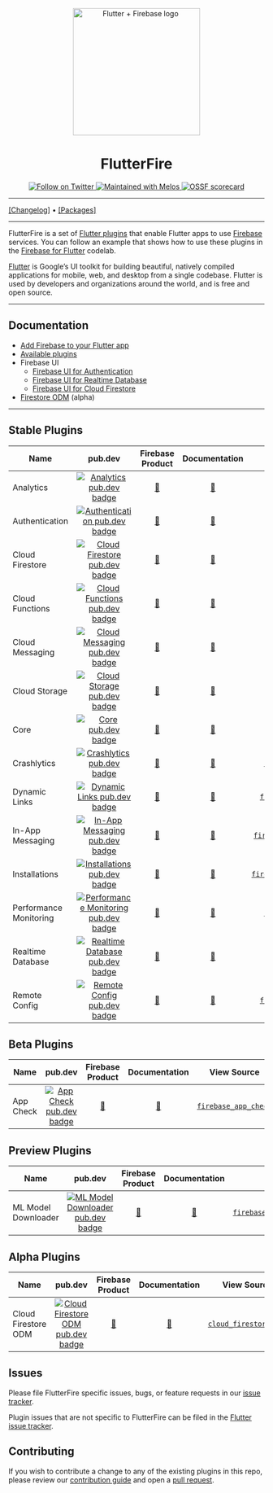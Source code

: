 <p align="center">
  <a href="https://firebase.google.com/docs/flutter">
    <img width="250px" src=".github/images/flutterfire_300x.png" alt="Flutter + Firebase logo"><br/>
  </a>
  <h1 align="center">FlutterFire</h1>
</p>

<p align="center">
  <a href="https://twitter.com/flutterfiredev">
    <img src="https://img.shields.io/twitter/follow/flutterfiredev.svg?colorA=1da1f2&colorB=&label=Follow%20on%20Twitter&style=flat-square" alt="Follow on Twitter" />
  </a>
  <a href="https://github.com/invertase/melos">
    <img src="https://img.shields.io/badge/maintained%20with-melos-f700ff.svg?style=flat-square" alt="Maintained with Melos" />
  </a>
  <a href="https://api.securityscorecards.dev/projects/github.com/firebase/flutterfire">
    <img src="https://api.securityscorecards.dev/projects/github.com/firebase/flutterfire/badge" alt="OSSF scorecard" />
  </a>
</p>

---

[[Changelog]](./CHANGELOG.md) • [[Packages]](https://pub.dev/publishers/firebase.google.com/packages)

---

FlutterFire is a set of [Flutter plugins](https://flutter.io/platform-plugins/)
that enable Flutter apps to use [Firebase](https://firebase.google.com/) services. You can follow an example that shows
how to use these plugins in
the [Firebase for Flutter](https://firebase.google.com/codelabs/firebase-get-to-know-flutter) codelab.

[Flutter](https://flutter.dev) is Google’s UI toolkit for building beautiful, natively compiled applications for mobile,
web, and desktop from a single codebase. Flutter is used by developers and organizations around the world, and is free
and open source.

---

## Documentation

- [Add Firebase to your Flutter app](https://firebase.google.com/docs/flutter/setup)
- [Available plugins](https://firebase.google.com/docs/flutter/setup#available-plugins)
- Firebase UI
  - [Firebase UI for Authentication](https://github.com/firebase/FirebaseUI-Flutter/blob/main/packages/firebase_ui_auth/README.md)
  - [Firebase UI for Realtime Database](https://github.com/firebase/FirebaseUI-Flutter/blob/main/packages/firebase_ui_database/README.md)
  - [Firebase UI for Cloud Firestore](https://github.com/firebase/FirebaseUI-Flutter/blob/main/packages/firebase_ui_firestore/README.md)
- [Firestore ODM](./packages/cloud_firestore_odm/README.md) (alpha)

---

## Stable Plugins

| Name                   | pub.dev                                                                                                                                             | Firebase Product                                                                                                                                                             | Documentation                                                     | View Source                                                                                                                     | Android | iOS | Web | MacOS |
|------------------------|:-----------------------------------------------------------------------------------------------------------------------------------------------------:|:------------------------------------------------------------------------------------------------------------------------------------------------------------------------------:|:-------------------------------------------------------------------:|:---------------------------------------------------------------------------------------------------------------------------------:|:---------:|:-----:|:-----:|:-------:|
| Analytics              | [![Analytics pub.dev badge](https://img.shields.io/pub/v/firebase_analytics.svg)](https://pub.dev/packages/firebase_analytics)                      | [🔗](https://firebase.google.com/products/analytics)                 | [📖](https://firebase.flutter.dev/docs/analytics/overview)        | [`firebase_analytics`](https://github.com/FirebaseExtended/flutterfire/tree/master/packages/firebase_analytics)                 | ✔       | ✔   | ✔   | β     |
| Authentication         | [![Authentication pub.dev badge](https://img.shields.io/pub/v/firebase_auth.svg)](https://pub.dev/packages/firebase_auth)                           | [🔗](https://firebase.google.com/products/auth)                      | [📖](https://firebase.flutter.dev/docs/auth/overview)             | [`firebase_auth`](https://github.com/FirebaseExtended/flutterfire/tree/master/packages/firebase_auth)                           | ✔       | ✔   | ✔   | β     |
| Cloud Firestore        | [![Cloud Firestore pub.dev badge](https://img.shields.io/pub/v/cloud_firestore.svg)](https://pub.dev/packages/cloud_firestore)                      | [🔗](https://firebase.google.com/products/firestore)                 | [📖](https://firebase.flutter.dev/docs/firestore/overview)        | [`cloud_firestore`](https://github.com/FirebaseExtended/flutterfire/tree/master/packages/cloud_firestore)                       | ✔       | ✔   | ✔   | β     |
| Cloud Functions        | [![Cloud Functions pub.dev badge](https://img.shields.io/pub/v/cloud_functions.svg)](https://pub.dev/packages/cloud_functions)                      | [🔗](https://firebase.google.com/products/functions)                 | [📖](https://firebase.flutter.dev/docs/functions/overview)        | [`cloud_functions`](https://github.com/FirebaseExtended/flutterfire/tree/master/packages/cloud_functions)                       | ✔       | ✔   | ✔   | β     |
| Cloud Messaging        | [![Cloud Messaging pub.dev badge](https://img.shields.io/pub/v/firebase_messaging.svg)](https://pub.dev/packages/firebase_messaging)                | [🔗](https://firebase.google.com/products/cloud-messaging)           | [📖](https://firebase.flutter.dev/docs/messaging/overview)        | [`firebase_messaging`](https://github.com/FirebaseExtended/flutterfire/tree/master/packages/firebase_messaging)                 | ✔       | ✔   | ✔   | β     |
| Cloud Storage          | [![Cloud Storage pub.dev badge](https://img.shields.io/pub/v/firebase_storage.svg)](https://pub.dev/packages/firebase_storage)                      | [🔗](https://firebase.google.com/products/storage)                   | [📖](https://firebase.flutter.dev/docs/storage/overview)          | [`firebase_storage`](https://github.com/FirebaseExtended/flutterfire/tree/master/packages/firebase_storage)                     | ✔       | ✔   | ✔   | β     |
| Core                   | [![Core pub.dev badge](https://img.shields.io/pub/v/firebase_core.svg)](https://pub.dev/packages/firebase_core)                                     | [🔗](https://firebase.google.com)                                    | [📖](https://firebase.flutter.dev/docs/core/usage)                | [`firebase_core`](https://github.com/FirebaseExtended/flutterfire/tree/master/packages/firebase_core)                           | ✔       | ✔   | ✔   | β     |
| Crashlytics            | [![Crashlytics pub.dev badge](https://img.shields.io/pub/v/firebase_crashlytics.svg)](https://pub.dev/packages/firebase_crashlytics)                | [🔗](https://firebase.google.com/products/crashlytics)               | [📖](https://firebase.flutter.dev/docs/crashlytics/overview)      | [`firebase_crashlytics`](https://github.com/FirebaseExtended/flutterfire/tree/master/packages/firebase_crashlytics)             | ✔       | ✔   | N/A | β     |
| Dynamic Links          | [![Dynamic Links pub.dev badge](https://img.shields.io/pub/v/firebase_dynamic_links.svg)](https://pub.dev/packages/firebase_dynamic_links)          | [🔗](https://firebase.google.com/products/dynamic-links)             | [📖](https://firebase.flutter.dev/docs/dynamic-links/overview)    | [`firebase_dynamic_links`](https://github.com/FirebaseExtended/flutterfire/tree/master/packages/firebase_dynamic_links)         | ✔       | ✔   | N/A | N/A   |
| In-App Messaging       | [![In-App Messaging pub.dev badge](https://img.shields.io/pub/v/firebase_in_app_messaging.svg)](https://pub.dev/packages/firebase_in_app_messaging) | [🔗](https://firebase.google.com/products/in-app-messaging)          | [📖](https://firebase.flutter.dev/docs/in-app-messaging/overview) | [`firebase_in_app_messaging`](https://github.com/FirebaseExtended/flutterfire/tree/master/packages/firebase_in_app_messaging)   | ✔       | ✔   | N/A | N/A   |
| Installations          | [![Installations pub.dev badge](https://img.shields.io/pub/v/firebase_app_installations.svg)](https://pub.dev/packages/firebase_app_installations)  | [🔗](https://firebase.google.com/docs/projects/manage-installations) | [📖](https://firebase.flutter.dev/docs/installations/overview)    | [`firebase_app_installations`](https://github.com/FirebaseExtended/flutterfire/tree/master/packages/firebase_app_installations) | ✔       | ✔   | ✔   | β     |
| Performance Monitoring | [![Performance Monitoring pub.dev badge](https://img.shields.io/pub/v/firebase_performance.svg)](https://pub.dev/packages/firebase_performance)     | [🔗](https://firebase.google.com/products/performance)               | [📖](https://firebase.flutter.dev/docs/performance/overview)      | [`firebase_performance`](https://github.com/FirebaseExtended/flutterfire/tree/master/packages/firebase_performance)             | ✔       | ✔   | ✔   | N/A   |
| Realtime Database      | [![Realtime Database pub.dev badge](https://img.shields.io/pub/v/firebase_database.svg)](https://pub.dev/packages/firebase_database)                | [🔗](https://firebase.google.com/products/database)                  | [📖](https://firebase.flutter.dev/docs/database/overview)         | [`firebase_database`](https://github.com/FirebaseExtended/flutterfire/tree/master/packages/firebase_database)                   | ✔       | ✔   | ✔   | β     |
| Remote Config          | [![Remote Config pub.dev badge](https://img.shields.io/pub/v/firebase_remote_config.svg)](https://pub.dev/packages/firebase_remote_config)          | [🔗](https://firebase.google.com/products/remote-config)             | [📖](https://firebase.flutter.dev/docs/remote-config/overview)    | [`firebase_remote_config`](https://github.com/FirebaseExtended/flutterfire/tree/master/packages/firebase_remote_config)         | ✔       | ✔   | ✔   | β     |

## Beta Plugins

| Name      | pub.dev                                                                                                                        | Firebase Product                                                                                                                                         | Documentation                                              | View Source                                                                                                     | Android | iOS | Web | MacOS |
|-----------|:--------------------------------------------------------------------------------------------------------------------------------:|:----------------------------------------------------------------------------------------------------------------------------------------------------------:|:------------------------------------------------------------:|:-----------------------------------------------------------------------------------------------------------------:|:---------:|:-----:|:-----:|:-------:|
| App Check | [![App Check pub.dev badge](https://img.shields.io/pub/v/firebase_app_check.svg)](https://pub.dev/packages/firebase_app_check) | [🔗](https://firebase.google.com/docs/app-check) | [📖](https://firebase.flutter.dev/docs/app-check/overview) | [`firebase_app_check`](https://github.com/FirebaseExtended/flutterfire/tree/master/packages/firebase_app_check) | ✔       | ✔   | ✔   | β     |


## Preview Plugins

| Name                | pub.dev                                                                                                                                                      | Firebase Product                                                                                                                                      | Documentation                                                        | View Source                                                                                                                         | Android | iOS | Web | MacOS |
|---------------------|:--------------------------------------------------------------------------------------------------------------------------------------------------------------:|:-------------------------------------------------------------------------------------------------------------------------------------------------------:|:----------------------------------------------------------------------:|:-------------------------------------------------------------------------------------------------------------------------------------:|:---------:|:-----:|:-----:|:-------:|
| ML Model Downloader | [![ML Model Downloader pub.dev badge](https://img.shields.io/pub/v/firebase_ml_model_downloader.svg)](https://pub.dev/packages/firebase_ml_model_downloader) | [🔗](https://firebase.google.com/products/ml) | [📖](https://firebase.flutter.dev/docs/ml-model-downloader/overview) | [`firebase_ml_model_downloader`](https://github.com/FirebaseExtended/flutterfire/tree/master/packages/firebase_ml_model_downloader) | ✔       | ✔   | N/A | β     |

## Alpha Plugins

| Name                | pub.dev                                                                                                                                    | Firebase Product                                                                                                                          | Documentation                                                  | View Source                                                                                                       | Android | iOS | Web | MacOS |
|---------------------|:--------------------------------------------------------------------------------------------------------------------------------------------:|:-------------------------------------------------------------------------------------------------------------------------------------------:|:----------------------------------------------------------------:|:-------------------------------------------------------------------------------------------------------------------:|:---------:|:-----:|:-----:|:-------:|
| Cloud Firestore ODM | [![Cloud Firestore ODM pub.dev badge](https://img.shields.io/pub/v/cloud_firestore_odm.svg)](https://pub.dev/packages/cloud_firestore_odm) | [🔗](https://firebase.google.com) | [📖](https://firebase.flutter.dev/docs/firestore-odm/overview) | [`cloud_firestore_odm`](https://github.com/FirebaseExtended/flutterfire/tree/master/packages/cloud_firestore_odm) | ✔       | ✔   | ✔   | β     |

## Issues

Please file FlutterFire specific issues, bugs, or feature requests in
our [issue tracker](https://github.com/firebase/flutterfire/issues/new/choose).

Plugin issues that are not specific to FlutterFire can be filed in
the [Flutter issue tracker](https://github.com/flutter/flutter/issues/new).

## Contributing

If you wish to contribute a change to any of the existing plugins in this repo, please review
our [contribution guide](https://github.com/firebase/flutterfire/blob/master/CONTRIBUTING.md)
and open a [pull request](https://github.com/firebase/flutterfire/pulls).
